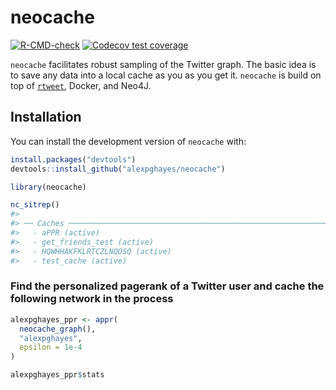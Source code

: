 
<!-- README.md is generated from README.Rmd. Please edit that file -->

# neocache

<!-- badges: start -->

[![R-CMD-check](https://github.com/alexpghayes/neocache/workflows/R-CMD-check/badge.svg)](https://github.com/alexpghayes/neocache/actions)
[![Codecov test
coverage](https://codecov.io/gh/alexpghayes/neocache/branch/main/graph/badge.svg)](https://app.codecov.io/gh/alexpghayes/neocache?branch=main)
<!-- badges: end -->

`neocache` facilitates robust sampling of the Twitter graph. The basic
idea is to save any data into a local cache as you as you get it.
`neocache` is build on top of
[`rtweet`](https://docs.ropensci.org/rtweet/), Docker, and Neo4J.

## Installation

You can install the development version of `neocache` with:

``` r
install.packages("devtools")
devtools::install_github("alexpghayes/neocache")
```

``` r
library(neocache)

nc_sitrep()
#> 
#> ── Caches ──────────────────────────────────────────────────────────────────────
#>   - aPPR (active) 
#>   - get_friends_test (active) 
#>   - HQWHHAKFKLRTCZLNQOSQ (active) 
#>   - test_cache (active)
```

### Find the personalized pagerank of a Twitter user and cache the following network in the process

``` r
alexpghayes_ppr <- appr(
  neocache_graph(),
  "alexpghayes",
  epsilon = 1e-4
)

alexpghayes_ppr$stats
```
